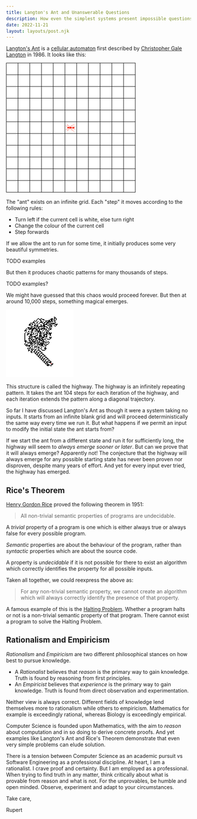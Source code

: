 ```yaml
---
title: Langton's Ant and Unanswerable Questions
description: How even the simplest systems present impossible questions
date: 2022-11-21
layout: layouts/post.njk
---
```


[Langton's Ant](https://en.wikipedia.org/wiki/Langton%27s_ant) is a [cellular automaton](https://en.wikipedia.org/wiki/Cellular_automaton) first described by [Christopher Gale Langton](https://en.wikipedia.org/wiki/Christopher_Langton) in 1986. It looks like this:

<img src="../../static/LangtonsAntAnimated.gif" alt="Animation of first 200 steps of Langton's ant" />

The "ant" exists on an infinite grid. Each "step" it moves according to the following rules:

- Turn left if the current cell is white, else turn right
- Change the colour of the current cell
- Step forwards

If we allow the ant to run for some time, it initially produces some very beautiful symmetries.

TODO examples

But then it produces chaotic patterns for many thousands of steps.

TODO examples?

We might have guessed that this chaos would proceed forever. But then at around 10,000 steps, something magical emerges.

<img src="../../static/LangtonsAnt.png" alt="A repeating pattern emerges from a chaotic mess." />

This structure is called the highway. The highway is an infinitely repeating pattern. It takes the ant 104 steps for each iteration of the highway, and each iteration extends the pattern along a diagonal trajectory.

So far I have discussed Langton's Ant as though it were a system taking no inputs. It starts from an infinite blank grid and will proceed deterministically the same way every time we run it. But what happens if we permit an input to modify the initial state the ant starts from?

If we start the ant from a different state and run it for sufficiently long, the highway will seem to _always emerge sooner or later_. But can we prove that it will always emerge? Apparently not! The conjecture that the highway will always emerge for any possible starting state has never been proven nor disproven, despite many years of effort. And yet for every input ever tried, the highway has emerged.

## Rice's Theorem

[Henry Gordon Rice](https://en.wikipedia.org/wiki/Henry_Gordon_Rice) proved the following theorem in 1951:

> All non-trivial semantic properties of programs are undecidable.

A _trivial_ property of a program is one which is either always true or always false for every possible program.

_Semantic_ properties are about the behaviour of the program, rather than _syntactic_ properties which are about the source code.

A property is _undecidable_ if it is not possible for there to exist an algorithm which correctly identifies the property for all possible inputs.

Taken all together, we could reexpress the above as:

> For any non-trivial semantic property, we cannot create an algorithm which will always correctly identify the presence of that property.

A famous example of this is the [Halting Problem](https://en.wikipedia.org/wiki/Halting_problem). Whether a program halts or not is a non-trivial semantic property of that program. There cannot exist a program to solve the Halting Problem.

## Rationalism and Empiricism

_Rationalism_ and _Empiricism_ are two different philosophical stances on how best to pursue knowledge.

- A _Rationalist_ believes that _reason_ is the primary way to gain knowledge. Truth is found by reasoning from first principles.
- An _Empiricist_ believes that _experience_ is the primary way to gain knowledge. Truth is found from direct observation and experimentation.

Neither view is always correct. Different fields of knowledge lend themselves more to rationalism while others to empiricism. Mathematics for example is exceedingly rational, whereas Biology is exceedingly empirical.

Computer Science is founded upon Mathematics, with the aim to _reason_ about computation and in so doing to derive concrete proofs. And yet examples like Langton's Ant and Rice's Theorem demonstrate that even very simple problems can elude solution.

There is a tension between Computer Science as an academic pursuit vs Software Engineering as a professional discipline. At heart, I am a rationalist. I crave proof and certainty. But I am employed as a professional. When trying to find truth in any matter, think critically about what is provable from reason and what is not. For the unprovables, be humble and open minded. Observe, experiment and adapt to your circumstances.

Take care,

Rupert
